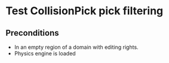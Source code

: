 # Test CollisionPick pick filtering

## Preconditions
- In an empty region of a domain with editing rights.
- Physics engine is loaded